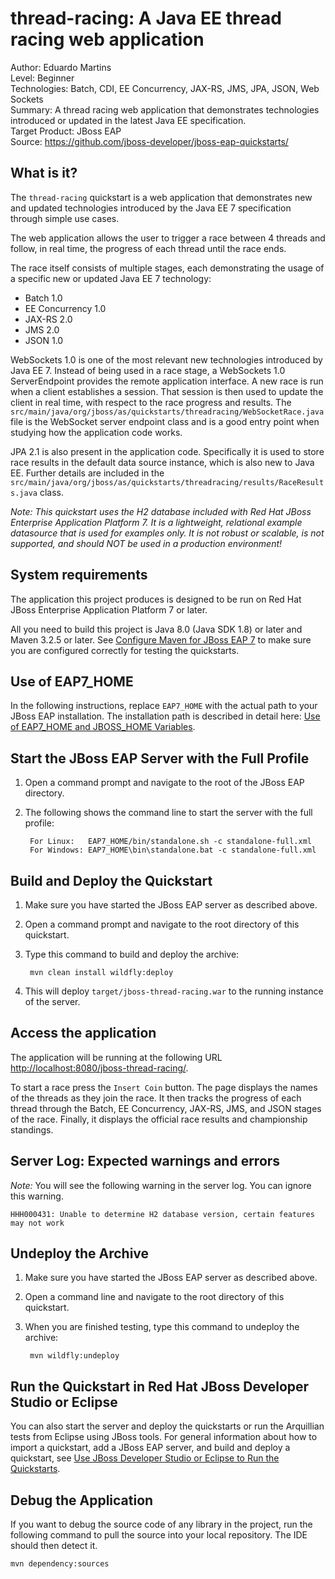 thread-racing: A Java EE thread racing web application
===================================================
Author: Eduardo Martins  
Level: Beginner  
Technologies: Batch, CDI, EE Concurrency, JAX-RS, JMS, JPA, JSON, Web Sockets  
Summary: A thread racing web application that demonstrates technologies introduced or updated in the latest Java EE specification.  
Target Product: JBoss EAP  
Source: <https://github.com/jboss-developer/jboss-eap-quickstarts/>  

What is it?
-----------

The `thread-racing` quickstart is a web application that demonstrates new and updated technologies introduced by the Java EE 7 specification through simple use cases.

The web application allows the user to trigger a race between 4 threads and follow, in real time, the progress of each thread until the race ends.

The race itself consists of multiple stages, each demonstrating the usage of a specific new or updated Java EE 7 technology:

 * Batch 1.0
 * EE Concurrency 1.0
 * JAX-RS 2.0
 * JMS 2.0
 * JSON 1.0

WebSockets 1.0 is one of the most relevant new technologies introduced by Java EE 7. Instead of being used in a race stage, a WebSockets 1.0 ServerEndpoint provides the remote application interface.
A new race is run when a client establishes a session. That session is then used to update the client in real time, with respect to the race progress and results. The `src/main/java/org/jboss/as/quickstarts/threadracing/WebSocketRace.java` file is the WebSocket server endpoint class and is a good entry point when studying how the application code works.

JPA 2.1 is also present in the application code. Specifically it is used to store race results in the default data source instance, which is also new to Java EE. Further details are included in the `src/main/java/org/jboss/as/quickstarts/threadracing/results/RaceResults.java` class.

_Note: This quickstart uses the H2 database included with Red Hat JBoss Enterprise Application Platform 7. It is a lightweight, relational example datasource that is used for examples only. It is not robust or scalable, is not supported, and should NOT be used in a production environment!_


System requirements
-------------------

The application this project produces is designed to be run on Red Hat JBoss Enterprise Application Platform 7 or later. 

All you need to build this project is Java 8.0 (Java SDK 1.8) or later and Maven 3.2.5 or later. See [Configure Maven for JBoss EAP 7](https://github.com/jboss-developer/jboss-developer-shared-resources/blob/master/guides/CONFIGURE_MAVEN_JBOSS_EAP7.md#configure-maven-to-build-and-deploy-the-quickstarts) to make sure you are configured correctly for testing the quickstarts.

 
Use of EAP7_HOME
---------------

In the following instructions, replace `EAP7_HOME` with the actual path to your JBoss EAP installation. The installation path is described in detail here: [Use of EAP7_HOME and JBOSS_HOME Variables](https://github.com/jboss-developer/jboss-developer-shared-resources/blob/master/guides/USE_OF_EAP7_HOME.md#use-of-eap_home-and-jboss_home-variables).


Start the JBoss EAP Server with the Full Profile
---------------

1. Open a command prompt and navigate to the root of the JBoss EAP directory.
2. The following shows the command line to start the server with the full profile:

        For Linux:   EAP7_HOME/bin/standalone.sh -c standalone-full.xml
        For Windows: EAP7_HOME\bin\standalone.bat -c standalone-full.xml

 
Build and Deploy the Quickstart
-------------------------

1. Make sure you have started the JBoss EAP server as described above.
2. Open a command prompt and navigate to the root directory of this quickstart.
3. Type this command to build and deploy the archive:

        mvn clean install wildfly:deploy

4. This will deploy `target/jboss-thread-racing.war` to the running instance of the server.


Access the application 
---------------------

The application will be running at the following URL <http://localhost:8080/jboss-thread-racing/>. 

To start a race press the `Insert Coin` button. The page displays the names of the threads as they join the race. It then tracks the progress of each thread through the Batch, EE Concurrency, JAX-RS, JMS, and JSON stages of the race. Finally, it displays the official race results and championship standings.


Server Log: Expected warnings and errors
-----------------------------------

_Note:_ You will see the following warning in the server log. You can ignore this warning.

    HHH000431: Unable to determine H2 database version, certain features may not work


Undeploy the Archive
--------------------

1. Make sure you have started the JBoss EAP server as described above.
2. Open a command line and navigate to the root directory of this quickstart.
3. When you are finished testing, type this command to undeploy the archive:

        mvn wildfly:undeploy


Run the Quickstart in Red Hat JBoss Developer Studio or Eclipse
-------------------------------------
You can also start the server and deploy the quickstarts or run the Arquillian tests from Eclipse using JBoss tools. For general information about how to import a quickstart, add a JBoss EAP server, and build and deploy a quickstart, see [Use JBoss Developer Studio or Eclipse to Run the Quickstarts](https://github.com/jboss-developer/jboss-developer-shared-resources/blob/master/guides/USE_JBDS.md#use-jboss-developer-studio-or-eclipse-to-run-the-quickstarts). 


Debug the Application
------------------------------------

If you want to debug the source code of any library in the project, run the following command to pull the source into your local repository. The IDE should then detect it.

    mvn dependency:sources
   


